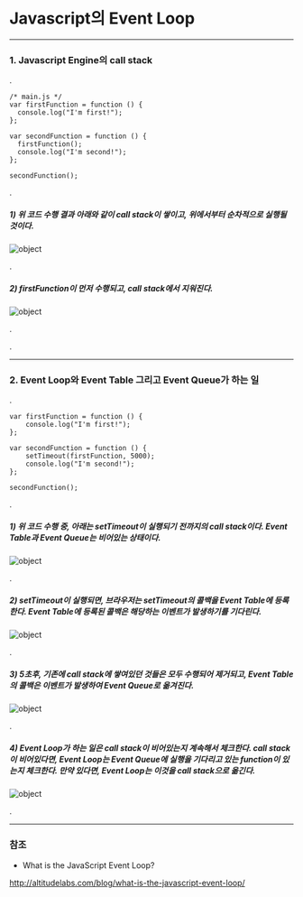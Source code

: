 # Javascript의 Event Loop

***

### 1. Javascript Engine의 call stack

.

    /* main.js */
    var firstFunction = function () {  
      console.log("I'm first!");
    };
    
    var secondFunction = function () {  
      firstFunction();
      console.log("I'm second!");
    };
    
    secondFunction();

.

##### 1) 위 코드 수행 결과 아래와 같이 call stack이 쌓이고, 위에서부터 순차적으로 실행될 것이다.

![object](./../images/develop/callstack1.png "object")

.

##### 2) firstFunction이 먼저 수행되고, call stack에서 지워진다.

![object](./../images/develop/callstack2.png "object")

.

.

***

### 2. Event Loop와 Event Table 그리고 Event Queue가 하는 일

.
 
    var firstFunction = function () {  
        console.log("I'm first!");
    };
    
    var secondFunction = function () {  
        setTimeout(firstFunction, 5000);
        console.log("I'm second!");
    };
    
    secondFunction();
   
.
   
##### 1) 위 코드 수행 중, 아래는 setTimeout이 실행되기 전까지의 call stack이다. **Event Table**과 **Event Queue**는 비어있는 상태이다.
 
![object](./../images/develop/callstack3.png "object")

.

##### 2) setTimeout이 실행되면, 브라우저는 setTimeout의 콜백을 **Event Table**에 등록한다. **Event Table**에 등록된 콜백은 해당하는 이벤트가 발생하기를 기다린다.  
 
![object](./../images/develop/callstack4.png "object")

.

##### 3) 5초후, 기존에 call stack에 쌓여있던 것들은 모두 수행되어 제거되고, **Event Table**의 콜백은 이벤트가 발생하여 **Event Queue**로 옮겨진다.
 
![object](./../images/develop/callstack5.png "object")

.

##### 4) **Event Loop**가 하는 일은 call stack이 비어있는지 계속해서 체크한다. call stack이 비어있다면, **Event Loop**는 **Event Queue**에 실행을 기다리고 있는 function이 있는지 체크한다. 만약 있다면, **Event Loop**는 이것을 call stack으로 옮긴다.

![object](./../images/develop/callstack6.png "object")

.

***
 
### 참조
 
  - What is the JavaScript Event Loop?
  
  <http://altitudelabs.com/blog/what-is-the-javascript-event-loop/>
